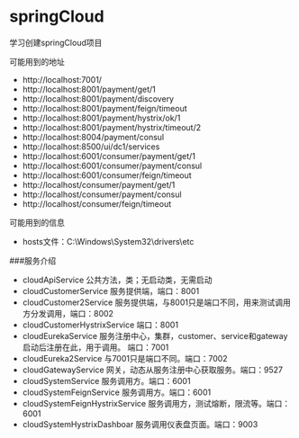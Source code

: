 # springCloud
学习创建springCloud项目

可能用到的地址
* http://localhost:7001/
* http://localhost:8001/payment/get/1
* http://localhost:8001/payment/discovery
* http://localhost:8001/payment/feign/timeout
* http://localhost:8001/payment/hystrix/ok/1
* http://localhost:8001/payment/hystrix/timeout/2
* http://localhost:8004/payment/consul
* http://localhost:8500/ui/dc1/services
* http://localhost:6001/consumer/payment/get/1
* http://localhost:6001/consumer/payment/consul
* http://localhost:6001/consumer/feign/timeout
* http://localhost/consumer/payment/get/1
* http://localhost/consumer/payment/consul
* http://localhost/consumer/feign/timeout

可能用到的信息
* hosts文件：C:\Windows\System32\drivers\etc

###服务介绍
* cloudApiService 公共方法，类；无启动类，无需启动
* cloudCustomerService 服务提供端，端口：8001
* cloudCustomer2Service 服务提供端，与8001只是端口不同，用来测试调用方分发调用，端口：8002
* cloudCustomerHystrixService 端口：8001
* cloudEurekaService 服务注册中心，集群，customer、service和gateway启动后注册在此，用于调用。 端口：7001
* cloudEureka2Service 与7001只是端口不同。端口：7002
* cloudGatewayService 网关，动态从服务注册中心获取服务。端口：9527
* cloudSystemService 服务调用方。端口：6001
* cloudSystemFeignService 服务调用方。端口：6001
* cloudSystemFeignHystrixService 服务调用方，测试熔断，限流等。端口：6001
* cloudSystemHystrixDashboar 服务调用仪表盘页面。端口：9003
